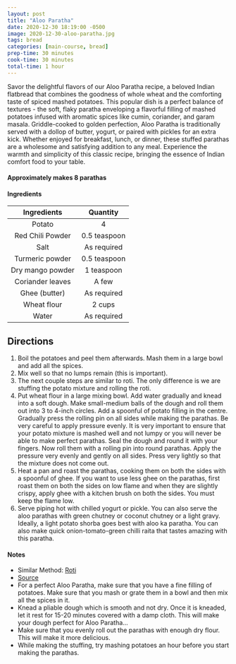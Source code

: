 ```yaml
---
layout: post
title: "Aloo Paratha"
date: 2020-12-30 18:19:00 -0500
image: 2020-12-30-aloo-paratha.jpg
tags: bread
categories: [main-course, bread]
prep-time: 30 minutes
cook-time: 30 minutes
total-time: 1 hour 
---
```


Savor the delightful flavors of our Aloo Paratha recipe, a beloved Indian flatbread that combines the goodness of whole wheat and the comforting taste of spiced mashed potatoes. This popular dish is a perfect balance of textures - the soft, flaky paratha enveloping a flavorful filling of mashed potatoes infused with aromatic spices like cumin, coriander, and garam masala. Griddle-cooked to golden perfection, Aloo Paratha is traditionally served with a dollop of butter, yogurt, or paired with pickles for an extra kick. Whether enjoyed for breakfast, lunch, or dinner, these stuffed parathas are a wholesome and satisfying addition to any meal. Experience the warmth and simplicity of this classic recipe, bringing the essence of Indian comfort food to your table.

#### Approximately makes 8 parathas

#### Ingredients

|    Ingredients   |   Quantity   |
|:----------------:|:------------:|
|      Potato      |       4      |
| Red Chili Powder | 0.5 teaspoon |
|       Salt       |  As required |
|  Turmeric powder | 0.5 teaspoon |
| Dry mango powder |  1 teaspoon  |
| Coriander leaves |     A few    |
|   Ghee (butter)  |  As required |
|    Wheat flour   |    2 cups    |
|       Water      |  As required |

## Directions

1. Boil the potatoes and peel them afterwards. Mash them in a large bowl and add all the spices.
2. Mix well so that no lumps remain (this is important).
3. The next couple steps are similar to roti. The only difference is we are stuffing the potato mixture and rolling the roti.
4. Put wheat flour in a large mixing bowl. Add water gradually and knead into a soft dough. Make small-medium balls of the dough and roll them out into 3 to 4-inch circles. Add a spoonful of potato filling in the centre. Gradually press the rolling pin on all sides while making the parathas. Be very careful to apply pressure evenly. It is very important to ensure that your potato mixture is mashed well and not lumpy or you will never be able to make perfect parathas. Seal the dough and round it with your fingers. Now roll them with a rolling pin into round parathas. Apply the pressure very evenly and gently on all sides. Press very lightly so that the mixture does not come out.
5. Heat a pan and roast the parathas, cooking them on both the sides with a spoonful of ghee. If you want to use less ghee on the parathas, first roast them on both the sides on low flame and when they are slightly crispy, apply ghee with a kitchen brush on both the sides. You must keep the flame low.
6. Serve piping hot with chilled yogurt or pickle. You can also serve the aloo parathas with green chutney or coconut chutney or a light gravy. Ideally, a light potato shorba goes best with aloo ka paratha. You can also make quick onion-tomato-green chilli raita that tastes amazing with this paratha.

#### Notes

* Similar Method: [Roti](https://jainrecipes.github.io/2020/05/19/roti/)
* [Source](https://recipes.timesofindia.com/us/recipes/aloo-paratha/rs53109843.cms)
* For a perfect Aloo Paratha, make sure that you have a fine filling of potatoes. Make sure that you mash or grate them in a bowl and then mix all the spices in it.
* Knead a pliable dough which is smooth and not dry. Once it is kneaded, let it rest for 15-20 minutes covered with a damp cloth. This will make your dough perfect for Aloo Paratha...
* Make sure that you evenly roll out the parathas with enough dry flour. This will make it more delicious.
* While making the stuffing, try mashing potatoes an hour before you start making the parathas.